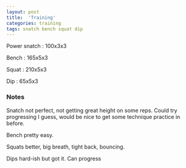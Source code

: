 ```yaml
---
layout: post
title:  'Training'
categories: training
tags: snatch bench squat dip
---
```


Power snatch :   100x3x3

Bench   :   165x5x3

Squat   :   210x5x3

Dip     :   65x5x3

### Notes

Snatch not perfect, not getting great height on some reps. Could try progressing I guess, would be nice to get some technique practice in before.

Bench pretty easy.

Squats better, big breath, tight back, bouncing.

Dips hard-ish but got it. Can progress
